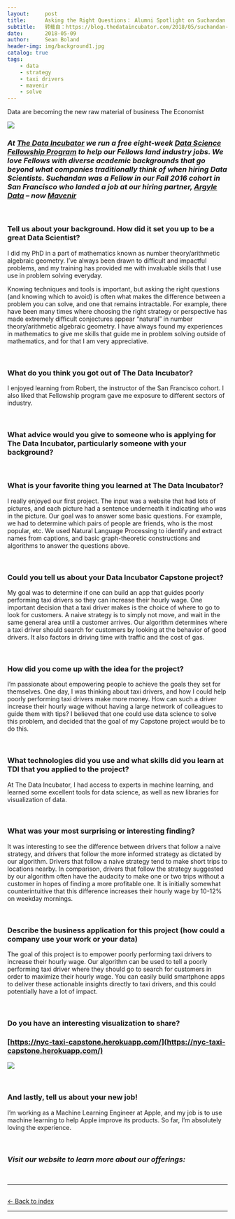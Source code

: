 ```yaml
---
layout:     post
title:      Asking the Right Questions： Alumni Spotlight on Suchandan Pal
subtitle:   转载自：https://blog.thedataincubator.com/2018/05/suchandan-pal/
date:       2018-05-09
author:     Sean Boland
header-img: img/background1.jpg
catalog: true
tags:
    - data
    - strategy
    - taxi drivers
    - mavenir
    - solve
---
```




 Data are becoming the new raw material of business 
 The Economist 














[![](https://blog.thedataincubator.com/wp-content/uploads/2018/07/147525434489-suchandan_pal-1.jpg)
](https://blog.thedataincubator.com/wp-content/uploads/2018/07/147525434489-suchandan_pal-1.jpg)

### *At [The Data Incubator](http://www.thedataincubator.com/) we run a free eight-week [Data Science Fellowship Program](https://www.thedataincubator.com/fellowship.html) to help our Fellows land industry jobs. We love Fellows with diverse academic backgrounds that go beyond what companies traditionally think of when hiring Data Scientists. Suchandan was a Fellow in our Fall 2016 cohort in San Francisco who landed a job at our hiring partner, [Argyle Data](https://info.mavenir.com/pr/mavenir-acquires-argyle) – now [Mavenir](https://www.mavenir.com/.)*

 

### Tell us about your background. How did it set you up to be a great Data Scientist?

I did my PhD in a part of mathematics known as number theory/arithmetic algebraic geometry. I’ve always been drawn to difficult and impactful problems, and my training has provided me with invaluable skills that I use use in problem solving everyday.

Knowing techniques and tools is important, but asking the right questions (and knowing which to avoid) is often what makes the difference between a problem you can solve, and one that remains intractable. For example, there have been many times where choosing the right strategy or perspective has made extremely difficult conjectures appear “natural” in number theory/arithmetic algebraic geometry. I have always found my experiences in mathematics to give me skills that guide me in problem solving outside of mathematics, and for that I am very appreciative.

 

### What do you think you got out of The Data Incubator?

I enjoyed learning from Robert, the instructor of the San Francisco cohort. I also liked that Fellowship program gave me exposure to different sectors of industry.

 

### What advice would you give to someone who is applying for The Data Incubator, particularly someone with your background?

 

### What is your favorite thing you learned at The Data Incubator?

I really enjoyed our first project. The input was a website that had lots of pictures, and each picture had a sentence underneath it indicating who was in the picture. Our goal was to answer some basic questions. For example, we had to determine which pairs of people are friends, who is the most popular, etc. We used Natural Language Processing to identify and extract names from captions, and basic graph-theoretic constructions and algorithms to answer the questions above. 

 

### Could you tell us about your Data Incubator Capstone project?

My goal was to determine if one can build an app that guides poorly performing taxi drivers so they can increase their hourly wage. One important decision that a taxi driver makes is the choice of where to go to look for customers. A naive strategy is to simply not move, and wait in the same general area until a customer arrives. Our algorithm determines where a taxi driver should search for customers by looking at the behavior of good drivers. It also factors in driving time with traffic and the cost of gas.

 

### How did you come up with the idea for the project?

I’m passionate about empowering people to achieve the goals they set for themselves. One day, I was thinking about taxi drivers, and how I could help poorly performing taxi drivers make more money. How can such a driver increase their hourly wage without having a large network of colleagues to guide them with tips? I believed that one could use data science to solve this problem, and decided that the goal of my Capstone project would be to do this.

 

### What technologies did you use and what skills did you learn at TDI that you applied to the project?

At The Data Incubator, I had access to experts in machine learning, and learned some excellent tools for data science, as well as new libraries for visualization of data.

 

### What was your most surprising or interesting finding?

It was interesting to see the difference between drivers that follow a naive strategy, and drivers that follow the more informed strategy as dictated by our algorithm. Drivers that follow a naive strategy tend to make short trips to locations nearby. In comparison, drivers that follow the strategy suggested by our algorithm often have the audacity to make one or two trips without a customer in hopes of finding a more profitable one. It is initially somewhat counterintuitive that this difference increases their hourly wage by 10-12% on weekday mornings.

 

### Describe the business application for this project (how could a company use your work or your data)

The goal of this project is to empower poorly performing taxi drivers to increase their hourly wage. Our algorithm can be used to tell a poorly performing taxi driver where they should go to search for customers in order to maximize their hourly wage. You can easily build smartphone apps to deliver these actionable insights directly to taxi drivers, and this could potentially have a lot of impact.

 

### Do you have an interesting visualization to share?

### [https://nyc-taxi-capstone.herokuapp.com/](https://nyc-taxi-capstone.herokuapp.com/)

[![](https://blog.thedataincubator.com/wp-content/uploads/2018/07/Suchandan.png)
](https://blog.thedataincubator.com/wp-content/uploads/2018/07/Suchandan.png)

 

### And lastly, tell us about your new job!

I’m working as a Machine Learning Engineer at Apple, and my job is to use machine learning to help Apple improve its products. So far, I’m absolutely loving the experience.

 

### *Visit our website to learn more about our offerings:*

 


---


## 
[← Back to index](https://blog.thedataincubator.com/.)


---

